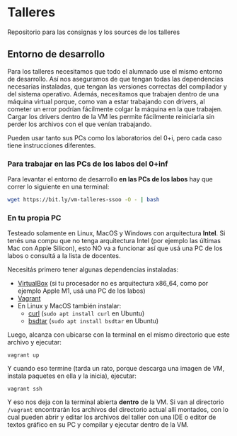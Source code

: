 # Talleres
Repositorio para las consignas y los sources de los talleres

## Entorno de desarrollo

Para los talleres necesitamos que todo el alumnado use el mismo entorno de desarrollo. Así nos aseguramos de que tengan todas las dependencias necesarias instaladas,  que tengan las versiones correctas del compilador y del sistema operativo. Además, necesitamos que trabajen dentro de una máquina virtual porque, como van a estar trabajando con drivers, al cometer un error podrían fácilmente colgar la máquina en la que trabajen. Cargar los drivers dentro de la VM les permite fácilmente reiniciarla sin perder los archivos con el que venían trabajando.

Pueden usar tanto sus PCs como los laboratorios del 0+i, pero cada caso tiene instrucciones diferentes.

### Para trabajar en las PCs de los labos del 0+inf

Para levantar el entorno de desarrollo **en las PCs de los labos** hay que correr lo siguiente en una terminal:

```bash
wget https://bit.ly/vm-talleres-ssoo -O - | bash
```

### En tu propia PC

Testeado solamente en Linux, MacOS y Windows con arquitectura **Intel**. Si tenés una compu que no tenga arquitectura Intel (por ejemplo las últimas Mac con Apple Silicon), esto NO va a funcionar así que usá una PC de los labos o consultá a la lista de docentes.

Necesitás primero tener algunas dependencias instaladas:

- [VirtualBox](https://www.virtualbox.org/) (si tu procesador no es arquitectura x86_64, como por ejemplo Apple M1, usá una PC de los labos)
- [Vagrant](https://www.vagrantup.com/)
- En Linux y MacOS también instalar:
  - [curl](https://curl.se/) (`sudo apt install curl` en Ubuntu)
  - [bsdtar](https://github.com/libarchive/libarchive) (`sudo apt install bsdtar` en Ubuntu)

Luego, alcanza con ubicarse con la terminal en el mismo directorio que este archivo y ejecutar:

```
vagrant up
```

Y cuando eso termine (tarda un rato, porque descarga una imagen de VM, instala paquetes en ella y la inicia), ejecutar:

```
vagrant ssh
```

Y eso nos deja con la terminal abierta **dentro** de la VM. Si van al directorio `/vagrant` encontrarán los archivos del directorio actual allí montados, con lo cual pueden abrir y editar los archivos del taller con una IDE o editor de textos gráfico en su PC y compilar y ejecutar dentro de la VM.
